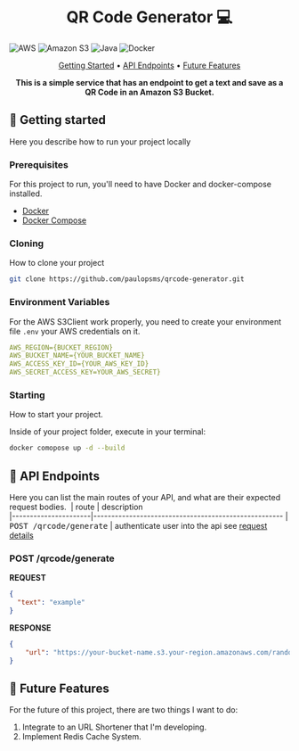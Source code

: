 <h1 align="center" style="font-weight: bold;">QR Code Generator 💻</h1>

![AWS](https://img.shields.io/badge/AWS-%23FF9900.svg?style=for-the-badge&logo=amazon-aws&logoColor=white)
![Amazon S3](https://img.shields.io/badge/Amazon%20S3-FF9900?style=for-the-badge&logo=amazons3&logoColor=white)
![Java](https://img.shields.io/badge/java-%23ED8B00.svg?style=for-the-badge&logo=openjdk&logoColor=white)
![Docker](https://img.shields.io/badge/docker-%230db7ed.svg?style=for-the-badge&logo=docker&logoColor=white)


<p align="center">
 <a href="#started">Getting Started</a> • 
  <a href="#routes">API Endpoints</a> •
 <a href="#future">Future Features</a>
</p>

<p align="center">
  <b>This is a simple service that has an endpoint to get a text and save as a QR Code in an Amazon S3 Bucket.</b>
</p>

<h2 id="started">🚀 Getting started</h2>

Here you describe how to run your project locally

<h3>Prerequisites</h3>

For this project to run, you'll need to have Docker and docker-compose installed.

- [Docker](https://docs.docker.com/engine/install)
- [Docker Compose](https://docs.docker.com/compose/install)

<h3>Cloning</h3>

How to clone your project

```bash
git clone https://github.com/paulopsms/qrcode-generator.git
```

<h3> Environment Variables</h2>

For the AWS S3Client work properly, you need to create your environment file `.env` your AWS credentials on it.

```yaml
AWS_REGION={BUCKET_REGION}
AWS_BUCKET_NAME={YOUR_BUCKET_NAME}
AWS_ACCESS_KEY_ID={YOUR_AWS_KEY_ID}
AWS_SECRET_ACCESS_KEY=YOUR_AWS_SECRET}
```

<h3>Starting</h3>

How to start your project.

Inside of your project folder, execute in your terminal:

```bash
docker comopose up -d --build
``````

<h2 id="routes">📍 API Endpoints</h2>

Here you can list the main routes of your API, and what are their expected request bodies.
​
| route               | description                                          
|----------------------|-----------------------------------------------------
| <kbd>POST /qrcode/generate</kbd>     | authenticate user into the api see [request details](#post-auth-detail)

<h3 id="post-auth-detail">POST /qrcode/generate</h3>

**REQUEST**
```json
{
  "text": "example"
}
```

**RESPONSE**
```json
{
    "url": "https://your-bucket-name.s3.your-region.amazonaws.com/random-uuid-generated"
}
```

<h2 id="future">🚀 Future Features</h2>

For the future of this project, there are two things I want to do:

1. Integrate to an URL Shortener that I'm developing.
2. Implement Redis Cache System.

